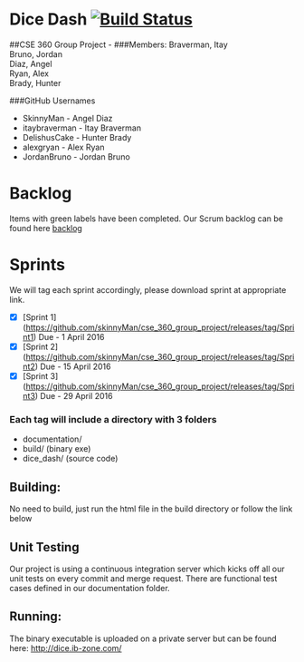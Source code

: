 # Dice Dash [![Build Status](https://travis-ci.org/skinnyMan/cse_360_group_project.svg?branch=master)](https://travis-ci.org/skinnyMan/cse_360_group_project)
##CSE 360 Group Project - <Description Here>
###Members:
Braverman, Itay  
Bruno, Jordan  
Diaz, Angel  
Ryan, Alex  
Brady, Hunter

###GitHub Usernames 
* SkinnyMan - Angel Diaz
* itaybraverman - Itay Braverman
* DelishusCake - Hunter Brady
* alexgryan - Alex Ryan
* JordanBruno - Jordan Bruno

# Backlog
Items with green labels have been completed.
Our Scrum backlog can be found here [backlog](https://trello.com/b/lpryJmT0/backlog-general)

# Sprints
We will tag each sprint accordingly, please download sprint at appropriate link.

- [x] [Sprint 1] (https://github.com/skinnyMan/cse_360_group_project/releases/tag/Sprint1) Due - 1 April 2016
- [x] [Sprint 2] (https://github.com/skinnyMan/cse_360_group_project/releases/tag/Sprint2) Due - 15 April 2016
- [x] [Sprint 3] (https://github.com/skinnyMan/cse_360_group_project/releases/tag/Sprint3) Due - 29 April 2016

### Each tag will include a directory with 3 folders 
  * documentation/ 
  * build/          (binary exe)
  * dice_dash/     (source code)

## Building:
No need to build, just run the html file in the build directory or follow the link below

## Unit Testing
Our project is using a continuous integration server which kicks off all our unit tests on every commit and merge request.
There are functional test cases defined in our documentation folder.

## Running:
The binary executable is uploaded on a private server but can be found here:
http://dice.ib-zone.com/
